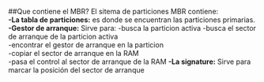 ##Que contiene el MBR?
El sitema de particiones MBR contiene:  
**-La tabla de particiones:**  es donde se encuentran las particiones primarias.
**-Gestor de arranque:** Sirve para:
-busca la particion activa -busca el sector de arranque de la particion activa  
-encontrar el gestor de arranque en la particion  
-copiar el sector de arranque en la RAM  
-pasa el control al sector de arranque de la RAM
**-La signature:** Sirve para marcar la posición del sector de arranque

